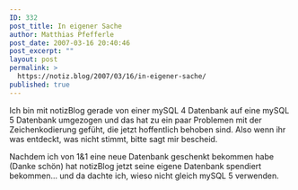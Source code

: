 ```yaml
---
ID: 332
post_title: In eigener Sache
author: Matthias Pfefferle
post_date: 2007-03-16 20:40:46
post_excerpt: ""
layout: post
permalink: >
  https://notiz.blog/2007/03/16/in-eigener-sache/
published: true
---
```

Ich bin mit notizBlog gerade von einer mySQL 4 Datenbank auf eine mySQL 5 Datenbank umgezogen und das hat zu ein paar Problemen mit der Zeichenkodierung gefüht, die jetzt hoffentlich behoben sind. Also wenn ihr was entdeckt, was nicht stimmt, bitte sagt mir bescheid.

Nachdem ich von 1&1 eine neue Datenbank geschenkt bekommen habe (Danke schön) hat notizBlog jetzt seine eigene Datenbank spendiert bekommen... und da dachte ich, wieso nicht gleich mySQL 5 verwenden.